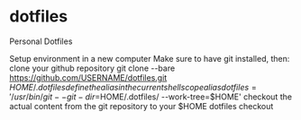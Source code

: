 # dotfiles
Personal Dotfiles

Setup environment in a new computer
Make sure to have git installed, then:
clone your github repository
git clone --bare https://github.com/USERNAME/dotfiles.git $HOME/.dotfiles
define the alias in the current shell scope
alias dotfiles='/usr/bin/git --git-dir=$HOME/.dotfiles/ --work-tree=$HOME'
checkout the actual content from the git repository to your $HOME
dotfiles checkout
